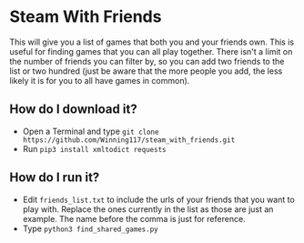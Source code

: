 # Steam With Friends

This will give you a list of games that both you and your friends own. This is useful for finding games that you can all play together. There isn't a limit on the number of friends you can filter by, so you can add two friends to the list or two hundred (just be aware that the more people you add, the less likely it is for you to all have games in common).

## How do I download it?

 - Open a Terminal and type `git clone https://github.com/Winning117/steam_with_friends.git`
 - Run `pip3 install xmltodict requests`

## How do I run it?

 - Edit `friends_list.txt` to include the urls of your friends that you want to play with. Replace the ones currently in the list as those are just an example. The name before the comma is just for reference.
 - Type `python3 find_shared_games.py`